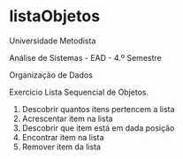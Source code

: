 # listaObjetos
Universidade Metodista

Análise de Sistemas - EAD - 4.º Semestre

Organização de Dados

Exercicio Lista Sequencial de Objetos.


1. Descobrir quantos itens pertencem a lista
2. Acrescentar item na lista
3. Descobrir que item está em dada posição
4. Encontrar item na lista
5. Remover item da lista



